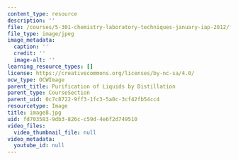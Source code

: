 ```yaml
---
content_type: resource
description: ''
file: /courses/5-301-chemistry-laboratory-techniques-january-iap-2012/fd7035839db3826cc59d4e6f2d749510_image8.jpg
file_type: image/jpeg
image_metadata:
  caption: ''
  credit: ''
  image-alt: ''
learning_resource_types: []
license: https://creativecommons.org/licenses/by-nc-sa/4.0/
ocw_type: OCWImage
parent_title: Purification of Liquids by Distillation
parent_type: CourseSection
parent_uid: 0c7c8722-9ff3-1fc3-5a0c-3cf42fb54cc4
resourcetype: Image
title: image8.jpg
uid: fd703583-9db3-826c-c59d-4e6f2d749510
video_files:
  video_thumbnail_file: null
video_metadata:
  youtube_id: null
---
```

